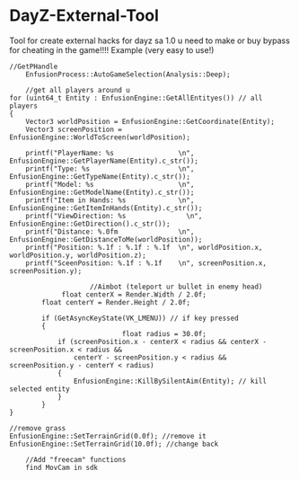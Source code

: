 # DayZ-External-Tool

Tool for create external hacks for dayz sa 1.0
u need to make or buy bypass for cheating in the game!!!!
Example (very easy to use!)

	//GetPHandle
        EnfusionProcess::AutoGameSelection(Analysis::Deep);
 
        //get all players around u
	for (uint64_t Entity : EnfusionEngine::GetAllEntityes()) // all players
	{
		Vector3 worldPosition = EnfusionEngine::GetCoordinate(Entity);
		Vector3 screenPosition = EnfusionEngine::WorldToScreen(worldPosition);
 
		printf("PlayerName: %s                \n", EnfusionEngine::GetPlayerName(Entity).c_str());
		printf("Type: %s                      \n", EnfusionEngine::GetTypeName(Entity).c_str());
		printf("Model: %s                     \n", EnfusionEngine::GetModelName(Entity).c_str());
		printf("Item in Hands: %s             \n", EnfusionEngine::GetItemInHands(Entity).c_str());
		printf("ViewDirection: %s               \n", EnfusionEngine::GetDirection().c_str());
		printf("Distance: %.0fm               \n", EnfusionEngine::GetDistanceToMe(worldPosition));
		printf("Position: %.1f : %.1f : %.1f  \n", worldPosition.x, worldPosition.y, worldPosition.z);
		printf("SceenPosition: %.1f : %.1f    \n", screenPosition.x, screenPosition.y);		
 
                        //Aimbot (teleport ur bullet in enemy head) 
                 float centerX = Render.Width / 2.0f;
			float centerY = Render.Height / 2.0f;
 
			if (GetAsyncKeyState(VK_LMENU)) // if key pressed
			{
                                float radius = 30.0f;
				if (screenPosition.x - centerX < radius && centerX - screenPosition.x < radius &&
					centerY - screenPosition.y < radius && screenPosition.y - centerY < radius)
				{
					EnfusionEngine::KillBySilentAim(Entity); // kill selected entity
				}
			}
	}
	
	//remove grass
	EnfusionEngine::SetTerrainGrid(0.0f); //remove it
	EnfusionEngine::SetTerrainGrid(10.0f); //change back
 
        //Add "freecam" functions
        find MovCam in sdk

